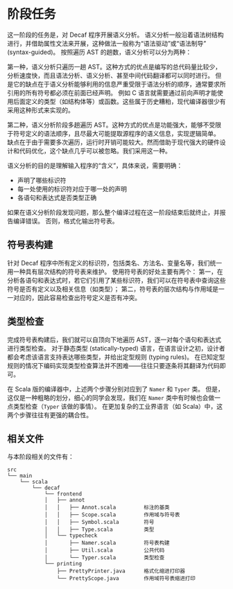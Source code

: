 # 阶段任务

这一阶段的任务是，对 Decaf 程序开展语义分析。
语义分析一般沿着语法树结构进行，并借助属性文法来开展，这种做法一般称为“语法驱动”或“语法制导” (syntax-guided)。
按照遍历 AST 的趟数，语义分析可以分为两种：

第一种，语义分析只遍历一趟 AST。这种方式的优点是编写的总代码量比较少，分析速度快，而且语法分析、语义分析、甚至中间代码翻译都可以同时进行。
但是它的缺点在于语义分析能够利用的信息严重受限于语法分析的顺序，通常要求所引用的所有符号都必须在前面已经声明。
例如 C 语言就需要通过前向声明才能使用后面定义的类型（如结构体等）或函数。这些属于历史糟粕，现代编译器很少有采用这种形式来实现的。

第二种，语义分析阶段多趟遍历 AST。这种方式的优点是功能强大，能够不受限于符号定义的语法顺序，且尽最大可能提取源程序的语义信息，实现逻辑简单。
缺点在于由于需要多次遍历，运行时开销可能较大。然而借助于现代强大的硬件设计和代码优化，这个缺点几乎可以被忽略。我们采用这一种。

语义分析的目的是理解输入程序的“含义”，具体来说，需要明确：

- 声明了哪些标识符
- 每一处使用的标识符对应于哪一处的声明
- 各语句和表达式是否类型正确

如果在语义分析阶段发现问题，那么整个编译过程在这一阶段结束后就终止，并报告编译错误。
否则，格式化输出符号表。

## 符号表构建

针对 Decaf 程序中所有定义的标识符，包括类名、方法名、变量名等，我们统一用一种具有层次结构的符号表来维护。
使用符号表的好处主要有两个：
第一，在分析各语句和表达式时，若它们引用了某些标识符，我们可以在符号表中查询这些符号是否有定义以及相关信息（如类型）；
第二，符号表的层次结构与作用域是一一对应的，因此容易检查出符号定义是否有冲突。

## 类型检查

完成符号表构建后，我们就可以自顶向下地遍历 AST，逐一对每个语句和表达式进行类型检查。
对于静态类型 (statically-typed) 语言，在语言设计之初，设计者都会考虑该语言支持表达哪些类型，并给出定型规则 (typing rules)。
在已知定型规则的情况下编码实现类型检查算法并不困难——往往只要逐条将其翻译为代码即可。

在 Scala 版的编译器中，上述两个步骤分别对应到了 `Namer` 和 `Typer` 类。
但是，这仅是一种粗略的划分，细心的同学会发现，我们在 `Namer` 类中有时候也会做一点类型检查（`Typer` 该做的事情）。
在更加复杂的工业界语言（如 Scala）中，这两个步骤往往有更强的耦合性。

## 相关文件

与本阶段相关的文件有：

```text
src
└── main
    └── scala
        └── decaf
            └── frontend
            │   ├── annot
            │   │   ├── Annot.scala         标注的基类
            │   │   ├── Scope.scala         作用域与符号表
            │   │   ├── Symbol.scala        符号
            │   │   ├── Type.scala          类型
            │   └── typecheck
            │       ├── Namer.scala         符号表构建
            │       ├── Util.scala          公共代码
            │       └── Typer.scala         类型检查
            └── printing
                ├── PrettyPrinter.java      格式化缩进打印器
                └── PrettyScope.java        作用域符号表缩进打印
```
